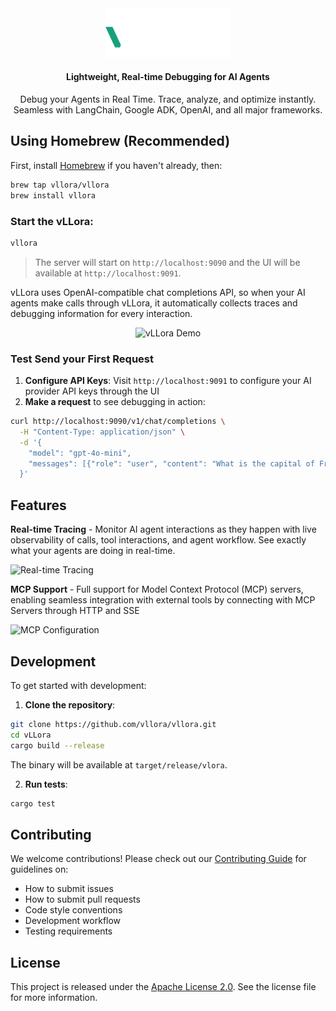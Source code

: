 <div align="center">

<img src="assets/images/logos/logo_dark.svg" width="200px" alt="vLLora Logo">

#### Lightweight, Real-time Debugging for AI Agents

Debug your Agents in Real Time. Trace, analyze, and optimize instantly. Seamless with LangChain, Google ADK, OpenAI, and all major frameworks.




</div>


## Using Homebrew (Recommended)

First, install [Homebrew](https://brew.sh) if you haven't already, then:

```bash
brew tap vllora/vllora
brew install vllora
```


### Start the vLLora:

```bash
vllora
```

> The server will start on `http://localhost:9090` and the UI will be available at `http://localhost:9091`. 

vLLora uses OpenAI-compatible chat completions API, so when your AI agents make calls through vLLora, it automatically collects traces and debugging information for every 
interaction.

<div align="center">

![vLLora Demo](https://raw.githubusercontent.com/vllora/vllora/main/assets/gifs/traces.gif)


</div>

### Test Send your First Request

1. **Configure API Keys**: Visit `http://localhost:9091` to configure your AI provider API keys through the UI
2. **Make a request** to see debugging in action:

```bash
curl http://localhost:9090/v1/chat/completions \
  -H "Content-Type: application/json" \
  -d '{
    "model": "gpt-4o-mini",
    "messages": [{"role": "user", "content": "What is the capital of France?"}]
  }'
```

## Features

**Real-time Tracing** - Monitor AI agent interactions as they happen with live observability of calls, tool interactions, and agent workflow. See exactly what your agents are doing in real-time.

![Real-time Tracing](https://raw.githubusercontent.com/vllora/vllora/feat/oss-refactor/assets/images/traces-vllora.png)

**MCP Support** - Full support for Model Context Protocol (MCP) servers, enabling seamless integration with external tools by connecting with MCP Servers through HTTP and SSE

![MCP Configuration](https://raw.githubusercontent.com/vllora/vllora/feat/oss-refactor/assets/images/mcp-config.png)

## Development

To get started with development:

1. **Clone the repository**:
```bash
git clone https://github.com/vllora/vllora.git
cd vLLora
cargo build --release
```

The binary will be available at `target/release/vlora`.

2. **Run tests**:
```bash
cargo test
```

## Contributing

We welcome contributions! Please check out our [Contributing Guide](CONTRIBUTING.md) for guidelines on:

- How to submit issues
- How to submit pull requests
- Code style conventions
- Development workflow
- Testing requirements

## License

This project is released under the [Apache License 2.0](./LICENSE.md). See the license file for more information.